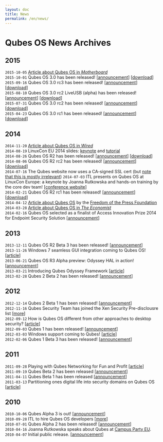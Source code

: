 ```yaml
---
layout: doc
title: News
permalink: /en/news/
---
```


Qubes OS News Archives
======================

2015
----
`2015-10-05` [Article about Qubes OS in *Motherboard*](http://motherboard.vice.com/read/finally-a-reasonably-secure-operating-system-qubes-r3)  
`2015-10-01` Qubes OS 3.0 has been released!
  [[announcement](http://blog.invisiblethings.org/2015/10/01/qubes-30.html)]
  [[download](https://www.qubes-os.org/downloads/)]  
`2015-09-16` Qubes OS 3.0 rc3 has been released!
  [[announcement](https://groups.google.com/d/msg/qubes-users/v-eTHh3JLo0/AlaBthwhLQAJ)]
  [[download](https://www.qubes-os.org/downloads/)]  
`2015-08-10` Qubes OS 3.0 rc2 LiveUSB (alpha) has been released!
  [[announcement](https://groups.google.com/d/msg/qubes-users/IQdCEpkooto/iyMh3LuzCAAJ)]
  [[download](https://www.qubes-os.org/downloads/)]  
`2015-07-31` Qubes OS 3.0 rc2 has been released!
  [[announcement](https://groups.google.com/d/msg/qubes-users/jw9CdQepMPE/95HQDF6QBwAJ)]
  [[download](https://www.qubes-os.org/downloads/)]  
`2015-04-23` Qubes OS 3.0 rc1 has been released!
  [[announcement](http://blog.invisiblethings.org/2015/04/23/qubes-30rc1-and-roadmap.html)]
  [[download](https://www.qubes-os.org/downloads/)]  

2014
----
`2014-11-20` [Article about Qubes OS in *Wired*](http://www.wired.com/2014/11/protection-from-hackers/)  
`2014-08-19` LinuxCon EU 2014 slides:
  [keynote](http://www.invisiblethingslab.com/resources/2014/LinuxCon_2014_Qubes_Keynote.pdf) and
  [tutorial](http://www.invisiblethingslab.com/resources/2014/LinuxCon_2014_Qubes_Tutorial.pdf)  
`2014-08-26` Qubes OS R2 has been released!
  [[announcement](http://blog.invisiblethings.org/2014/09/26/announcing-qubes-os-release-2.html)]
  [[download](https://www.qubes-os.org/downloads/)]  
`2014-08-06` Qubes OS R2 rc2 has been released!
  [[announcement](http://blog.invisiblethings.org/2014/08/06/qubes-os-r2-rc2-debian-template-ssled.html)]
  [[download](https://www.qubes-os.org/downloads/)]  
`2014-07-16` The Qubes website now uses a CA-signed SSL cert (but [note that this is mostly irrelevant](https://groups.google.com/forum/#!topic/qubes-users/LsDpKnwN6w8))
`2014-07-03` ITL presents on Qubes OS at LinuxCon Europe: a keynote by Joanna Rutkowska and hands-on training by the core dev team!
  [[conference website](http://events.linuxfoundation.org/events/linuxcon-europe)]  
`2014-02-21` Qubes OS R2 rc1 has been released!
  [[announcement](http://blog.invisiblethings.org/2014/04/20/qubes-os-r2-rc1-has-been-released.html)]
  [[download](https://www.qubes-os.org/downloads/)]  
`2014-04-12` [Article about Qubes OS](https://pressfreedomfoundation.org/blog/2014/04/operating-system-can-protect-you-even-if-you-get-hacked)
  by the [Freedom of the Press Foundation](https://pressfreedomfoundation.org/about/board)  
`2014-03-28` [Article about Qubes OS in *The Economist*](http://www.economist.com/blogs/babbage/2014/03/computer-security)  
`2014-02-16` Qubes OS selected as a finalist of Access Innovation Prize 2014 for Endpoint Security Solution
  [[announcement](https://www.accessnow.org/blog/2014/02/13/endpoint-security-prize-finalists-announced?utm_content=buffere803e&utm_medium=social&utm_source=twitter.com&utm_campaign=buffer)]  

2013
----
`2013-12-11` Qubes OS R2 Beta 3 has been released! [[announcement](http://blog.invisiblethings.org/2013/12/10/qubes-r2-beta-3-has-been-released.html)]  
`2013-11-26` Windows 7 seamless GUI integration coming to Qubes OS! [[article](http://blog.invisiblethings.org/2013/11/26/windows-7-seamless-gui-integration.html)]  
`2013-06-21` Qubes OS R3 Alpha preview: Odyssey HAL in action! [[announcement](http://blog.invisiblethings.org/2013/06/21/qubes-os-r3-alpha-preview-odyssey-hal.html)]  
`2013-03-21` Introducing Qubes Odyssey Framework [[article](http://blog.invisiblethings.org/2013/03/21/introducing-qubes-odyssey-framework.html)]  
`2013-02-28` Qubes 2 Beta 2 has been released! [[announcement](http://blog.invisiblethings.org/2013/02/28/qubes-2-beta-2-has-been-released.html)]  

2012
----
`2012-12-14` Qubes 2 Beta 1 has been released! [[announcement](http://blog.invisiblethings.org/2012/12/14/qubes-2-beta-1-with-initial-windows.html)]  
`2012-11-16` Qubes Security Team has joined the Xen Security Pre-disclousre list [[more](http://lists.xen.org/archives/html/xen-devel/2012-11/msg00821.html)]  
`2012-09-12` How is Qubes OS different from other approaches to desktop security? ​[[article](http://blog.invisiblethings.org/2012/09/12/how-is-qubes-os-different-from.html)]  
`2012-09-03` Qubes 1 has been released! [[announcement](http://blog.invisiblethings.org/2012/09/03/introducing-qubes-10.html)]  
`2012-03-03` Windows support coming to Qubes! ​[[article](http://blog.invisiblethings.org/2012/03/03/windows-support-coming-to-qubes.html)]  
`2012-02-06` Qubes 1 Beta 3 has been released! [[announcement](http://blog.invisiblethings.org/2012/02/06/qubes-beta-3.html)]  

2011
----
`2011-09-28` Playing with Qubes Networking for Fun and Profit ​[[article](http://blog.invisiblethings.org/2011/09/28/playing-with-qubes-networking-for-fun.html)]  
`2011-09-19` Qubes Beta 2 has been released [[announcement](http://blog.invisiblethings.org/2011/09/19/qubes-beta-2-released.html)]  
`2011-04-11` Qubes Beta 1 has been released [[announcement](http://blog.invisiblethings.org/2011/04/12/qubes-beta-1-has-been-released.html)]  
`2011-03-13` Partitioning ones digital life into security domains on Qubes OS [[article](http://blog.invisiblethings.org/2011/03/13/partitioning-my-digital-life-into.html)]  

2010
----
`2010-10-06` Qubes Alpha 3 is out! [[announcement](http://blog.invisiblethings.org/2010/10/06/qubes-alpha-3.html)]  
`2010-09-28` ITL to hire Qubes OS developers [[more](http://blog.invisiblethings.org/2010/09/28/itl-is-hiring.html)]  
`2010-07-01` Qubes Alpha 2 has been released! [[announcement](http://blog.invisiblethings.org/2010/07/01/qubes-alpha-2-released.html)]  
`2010-04-16` Joanna Rutkowska speaks about Qubes at [Campus Party EU](http://www.campus-party.eu/).  
`2010-04-07` Initial public release. [[announcement](http://blog.invisiblethings.org/2010/04/07/introducing-qubes-os.html)]  
